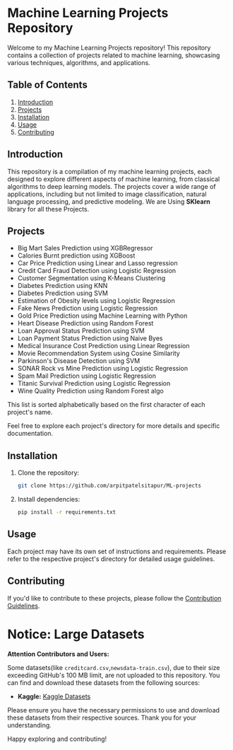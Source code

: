 # Machine Learning Projects Repository

Welcome to my Machine Learning Projects repository! This repository contains a collection of projects related to machine learning, showcasing various techniques, algorithms, and applications.

## Table of Contents

1. [Introduction](#introduction)
2. [Projects](#projects)
3. [Installation](#installation)
4. [Usage](#usage)
5. [Contributing](#contributing)

## Introduction

This repository is a compilation of my machine learning projects, each designed to explore different aspects of machine learning, from classical algorithms to deep learning models. The projects cover a wide range of applications, including but not limited to image classification, natural language processing, and predictive modeling.
We are Using **SKlearn** library for all these Projects.

## Projects
- Big Mart Sales Prediction using XGBRegressor
- Calories Burnt prediction using XGBoost
- Car Price Prediction using Linear and Lasso regression
- Credit Card Fraud Detection using Logistic Regression
- Customer Segmentation using K-Means Clustering 
- Diabetes Prediction using KNN 
- Diabetes Prediction using SVM 
- Estimation of Obesity levels using Logistic Regression
- Fake News Prediction using Logistic Regression
- Gold Price Prediction using Machine Learning with Python
- Heart Disease Prediction using Random Forest
- Loan Approval Status Prediction using SVM
- Loan Payment Status Prediction using Naive Byes 
- Medical Insurance Cost Prediction using Linear Regression
- Movie Recommendation System using Cosine Similarity
- Parkinson's Disease Detection using SVM
- SONAR Rock vs Mine Prediction using Logistic Regression
- Spam Mail Prediction using Logistic Regression
- Titanic Survival Prediction using Logistic Regression
- Wine Quality Prediction using Random Forest algo

This list is sorted alphabetically based on the first character of each project's name.


Feel free to explore each project's directory for more details and specific documentation.

## Installation

1. Clone the repository:

    ```bash
    git clone https://github.com/arpitpatelsitapur/ML-projects
    ```

2. Install dependencies:

    ```bash
    pip install -r requirements.txt
    ```

## Usage

Each project may have its own set of instructions and requirements. Please refer to the respective project's directory for detailed usage guidelines.

## Contributing

If you'd like to contribute to these projects, please follow the [Contribution Guidelines](CONTRIBUTING.md).


# Notice: Large Datasets

**Attention Contributors and Users:**

Some datasets(like `creditcard.csv`,`newsdata-train.csv`), due to their size exceeding GitHub's 100 MB limit, are not uploaded to this repository. You can find and download these datasets from the following sources:

- **Kaggle:** [Kaggle Datasets](https://www.kaggle.com/datasets)

Please ensure you have the necessary permissions to use and download these datasets from their respective sources. Thank you for your understanding.

Happy exploring and contributing!
